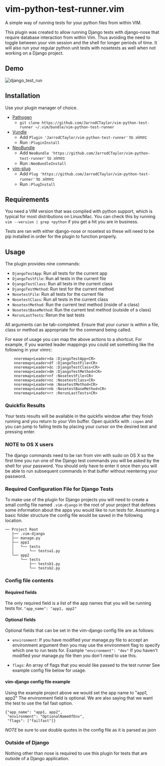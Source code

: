# vim-python-test-runner.vim

A simple way of running tests for your python files from within VIM.

This plugin was created to allow running Django tests with django-nose that
require database interaction from within Vim. Thus avoiding the need to toggle
between your vim session and the shell for longer periods of time. It will
also run your regular python unit tests with nosetests as well when not
working on a Django project.

## Demo
![django_test_run](https://f.cloud.github.com/assets/4416952/2181329/c3107922-974b-11e3-88a8-c40f27061658.gif)

## Installation

Use your plugin manager of choice.

- [Pathogen](https://github.com/tpope/vim-pathogen)
  - `git clone https://github.com/JarrodCTaylor/vim-python-test-runner ~/.vim/bundle/vim-python-test-runner`
- [Vundle](https://github.com/gmarik/vundle)
  - Add `Plugin 'JarrodCTaylor/vim-python-test-runner'` to .vimrc
  - Run `:PluginInstall`
- [NeoBundle](https://github.com/Shougo/neobundle.vim)
  - Add `NeoBundle 'https://github.com/JarrodCTaylor/vim-python-test-runner'` to .vimrc
  - Run `:NeoBundleInstall`
- [vim-plug](https://github.com/junegunn/vim-plug)
  - Add `Plug 'https://github.com/JarrodCTaylor/vim-python-test-runner'` to .vimrc
  - Run `:PlugInstall`

## Requirements

You need a VIM version that was compiled with python support, which is typical
for most distributions on Linux/Mac.  You can check this by running
``vim --version | grep +python``
if you get a hit you are in business.

Tests are ran with either django-nose or nosetest so these will need to be
pip installed in order for the plugin to function properly.

## Usage

The plugin provides nine commands:

- `DjangoTestApp`: Run all tests for the current app
- `DjangoTestFile`: Run all tests in the current file
- `DjangoTestClass`: Run all tests in the current class
- `DjangoTestMethod`: Run test for the current method
- `NosetestFile`: Run all tests for the current file
- `NosetestClass`: Run all tests in the current class
- `NosetestMethod`: Run the current test method (inside of a class)
- `NosetestBaseMethod`: Run the current test method (outside of a class)
- `RerunLastTests`: Rerun the last tests

All arguments can be tab-completed. Ensure that your cursor is within a
file, class or method as appropriate for the command being called.

For ease of usage you can map the above actions to a shortcut. For example,
if you wanted leader mappings you could set something like the following in
your vimrc:

```
    nnoremap<Leader>da :DjangoTestApp<CR>
    nnoremap<Leader>df :DjangoTestFile<CR>
    nnoremap<Leader>dc :DjangoTestClass<CR>
    nnoremap<Leader>dm :DjangoTestMethod<CR>
    nnoremap<Leader>nf :NosetestFile<CR>
    nnoremap<Leader>nc :NosetestClass<CR>
    nnoremap<Leader>nm :NosetestMethod<CR>
    nnoremap<Leader>nb :NosetestBaseMethod<CR>
    nnoremap<Leader>rr :RerunLastTests<CR>
```

### Quickfix Results

Your tests results will be available in the quickfix window after they finish
running and you return to your Vim buffer. Open quickfix with `:copen` and
you can jump to failing tests by placing your cursor on the desired test and
pressing enter.

### NOTE to OS X users

The django commands need to be ran from vim with sudo on OS X so the first
time you run one of the Django test commands you will be asked by the shell
for your password. You should only have to enter it once then you will be able
to run subsequent commands in that buffer without reentering your password.

### Required Configuration File for Django Tests

To make use of the plugin for Django projects you will need to create a small
config file named ``.vim-django`` in the root of your project that defines some
information about the apps you would like to run tests for. Assuming a basic
folder structure the config file would be saved in the following location.
```
── Project Root
   ├── .vim-django
   ├── manage.py
   ├── app1
   │   └── tests
   │       └── testsa1.py
   └── app2
       └── tests
           ├── testsb1.py
           └── testsb2.py
```

### Config file contents

#### Required fields

The only required field is a list of the app names that you will be running
tests for.
`"app_name": "app1, app2"`

#### Optional fields

Optional fields that can be set in the vim-django config file are as follows:
- `environment`: If you have modified your manage.py file to accept an environment argument
                 then you may use the environment flag to specify which one to run tests for.
                 Example `"environment": "dev"` If you haven't modified your manage.py file
                 then you don't need to use this.

- `flags`:       An array of flags that you would like passed to the test runner
                 See example config file below for usage.


#### vim-django config file example

Using the example project above we would set the app name to "app1, app2"
The environment field is optional.  We are also saying that we want the test to use
the fail fast option.

```
{"app_name": "app1, app2",
 "environment": "OptionalNameOfEnv",
 "flags": ["failfast"]}
```
*NOTE* be sure to use double quotes in the config file as it is parsed as json

### Outside of Django

Nothing other than nose is required to use this plugin for tests that are
outside of a Django application.
